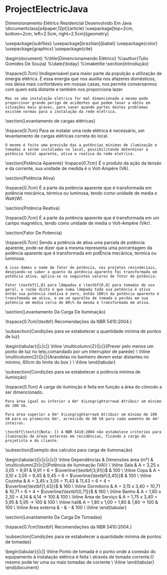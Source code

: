 # ProjectElectricJava
Dimensionamento Elétrico Residencial Desenvolvido Em Java
\documentclass[a4paper,12pt]{article}
\usepackage[top=2cm, bottom=2cm, left=2.5cm, right=2.5cm]{geometry}

\usepackage{subfiles}
\usepackage[brazilian]{babel}
\usepackage{color}
\usepackage{graphicx}
\usepackage{cite}

\begin{document}
%\title{Dimencionamendo Elétrico}
%\author{Tulio Gomides De Souza}
%\date{\today}
%\maketitle
\section{Introdução}

\hspace{0.7cm} Imdispensável para maior parte da populção a utilização de energia elétrica. É essa energia que nos auxilia nos afazeres domésticos, nos deixa mais confortáveis em nossas casas, nos permite conversarmos com quem está distante e também nos proporciona lazer.

	Mas se uma instalação elétrica for mal dimencionada a mesma pode proporcinar grande perigo de acidentes que podem levar a obtos em situações mais graves, para sanar quande partes destes problemas existem normas para a instalação da rede elétrica.

\section{Levantamento de cargas elétricas}

\hspace{0.7cm} Para se instalar uma rede elétrica é necessário, um levantamento de cargas elétricas correta do local.

	O mesmo é feito uma previsão das a potências mínimas de iluminação e tomadas a serem instaladas no local, possibilitando determinar a potência total aparente, ativa e reativa da rede eletrica.

\section{Potência Aparente}
\hspace{0.7cm}  É o produto da ação da tensão e da corrente, sua unidade de medida é o Volt-Ampère (VA).
	
\section{Potência Ativa}

\hspace{0.7cm} É a parte da potência aparente que é transformada em potência mecânica, térmica ou luminosa, tendo como unidade de media o Watt(W).

\section{Potência Reativa}

\hspace{0.7cm} É a parte da potência aparente que é transformada em um campo magnético, tendo como unidade de media o Volt-Ampère (VAr).

\section{Fator De Potencia}

\hspace{0.7cm} Sendo a potência de ativa uma parcela de potência aparente, pode-se dizer que a mesma representa uma porcentagem da potência aparente que é transformada em potÊncia mecânica, termica ou luminosa.

	A isso damos o nome de fator de potência, nos projetos resindeciais, desejando-se saber o quanto da potência aparente foi transformada em potência ativa, aplica-se os seguintes valores de fotor de potência:
	
	Fator \textbf{1,0} para lâmpadas e \textbf{0,8} para tomadas de uso geral, a razão disto é que numa lâmpada toda sua potência é ativa então sua potência reativa é zero, então 100\% da potência aparente é transfomada em ativa, e em um aparelho de tomada a perdas em sua potência em media cerca de 80\% da mesma é transformada em ativa.
	
\section{Levantamento Da Carga De Iluminação}

\hspace{0.7cm}\textbf{ Recomendações da NBR 5410:2004.}

\subsection{Condições para se estabelecer a quantidade mínima de pontos de luz}

\begin{tabular}{|c|c|}
\hline 
\multicolumn{2}{|c|}{Prever pelo menos um ponto de luz no teto,comandado por um interruptor de parede} \\ 
\hline 
\multicolumn{2}{|c|}{Arandelas no banheiro devem estar distantes no mínimo, 60cm do limite do box } \\ 
\hline 
\end{tabular} 

\subsection{Condições para se estabelecer a potência mínima de iluminção}

\hspace{0.7cm} A carga de iluminção é feita em função a área do cômodo a ser dimencionado.

	Para área igual ou inferior a 6m² $\Longrightarrow$ Atribuir um mínimo de 100 VA.
	
	Para área superior a 6m² $\Longrightarrow$ Atribuir um mínimo de 100 VA para os primeiros 6m², acrescido de 60 VA para cada aumento de 4m² inteiros.
	
	\textbf{\textit{Nota: }} A NBR 5410:2004 não estabelece criterios para iluminação de áreas externas em recidências, ficando a cargo do projetista e do cliente.
	
\subsection{Exemplo dos calculos para carga de ilumonação}

\begin{tabular}{|c|c|c|c|}
\hline 
Dependências & Dimensões área (m²) & \multicolumn{2}{c|}{Potência de iluminação (VA)} \\ 
\hline 
Sala & A = 3,25 x 3,05 = 9,91 & 9,91 = 6 + $\overline{\textbf{3,91}}$ & 100 \\ 
\hline 
Copa & A = 3,10 x 3,05 = 9,45 & 9,45 = 6 + $\overline{\textbf{3,45}}$ & 100 \\ 
\hline 
Cozinha & A = 3,45 x 3,05 = 11,43 & 11,43 = 6 + 4 + $\overline{\textbf{1,43}}$ & 160 \\ 
\hline 
Dormitorio & A = 3,15 x 3,40 = 10,71 & 10,71 = 6 + 4 + $\overline{\textbf{0,71}}$ & 160 \\ 
\hline 
Banho & A = 1,80 x 2,30 = 4,14 & 4,14 $\rightarrow$ 100 & 100 \\ 
\hline 
Área de Serviço & A = 1,75 x 3,40 = 5,95 & 5,95 $\rightarrow$ 100 & 100 \\ 
\hline 
hall& A = 1,80 x 1,00 = 1,80 & 1,80 $\rightarrow$ 100  & 100 \\ 
\hline 
Área externa & - & - & 100 \\ 
\hline 
\end{tabular} 

\section{Levantamento Da Carga De Tomadas}

\hspace{0.7cm}\textbf{ Recomendações da NBR 5410:2004.}

\subsection{Condições para se estabelecer a quantidade mínima de pontos de tomadas}

\begin{tabular}{|c|}
\hline 
Ponto de tomada é o ponto onde a conexão do equipamento à instalação elétrica é feita \\ através de tomada corrente.O mesmo pode ter uma ou mais tomadas de corrente \\ 
\hline 
\end{tabular} 
\end{document}
